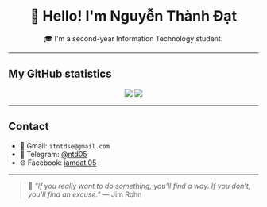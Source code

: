 <h1 align="center">👋 Hello! I'm Nguyễn Thành Đạt</h1>

<p align="center">
  🎓 I'm a second-year Information Technology student. <br/>
</p>

---

##  My GitHub statistics

<p align="center">
  <picture>
  <source
    srcset="https://github-readme-stats.vercel.app/api?username=anuraghazra&show_icons=true&theme=onedark"
    media="(prefers-color-scheme: dark)"
  />
  <source
    srcset="https://github-readme-stats.vercel.app/api?username=anuraghazra&show_icons=true"
    media="(prefers-color-scheme: light), (prefers-color-scheme: no-preference)"
  />
  <img src="https://github-readme-stats.vercel.app/api?username=anuraghazra&show_icons=true" />
</picture>
<picture>
  <source
    srcset="https://github-readme-streak-stats.herokuapp.com/?user=nguyen-th-dat&theme=onedark"
    media="(prefers-color-scheme: dark)"
  />
  <source
    srcset="https://github-readme-stats.vercel.app/api?username=anuraghazra&show_icons=true"
    media="(prefers-color-scheme: light), (prefers-color-scheme: no-preference)"
  />
  <img src="https://github-readme-stats.vercel.app/api?username=anuraghazra&show_icons=true" />
</picture>
<p>

---

## Contact

- 📧 Gmail: `itntdse@gmail.com` 
- 💬 Telegram: [@ntd05](https://t.me/ntd05)
- 🌐 Facebook: [iamdat.05](https://facebook.com/iamdat.05)


---

> 💬 *"If you really want to do something, you'll find a way. If you don't, you'll find an excuse."* — Jim Rohn

